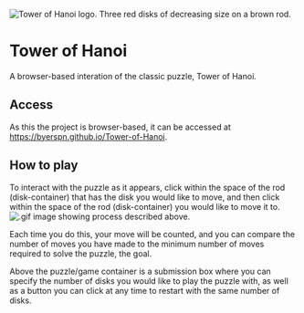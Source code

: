 ![Tower of Hanoi logo. Three red disks of decreasing size on a brown rod.](https://i.imgur.com/w1NDCaK.png)
# Tower of Hanoi
A browser-based interation of the classic puzzle, Tower of Hanoi.

## Access
As this the project is browser-based, it can be accessed at <https://byerspn.github.io/Tower-of-Hanoi>.

## How to play
To interact with the puzzle as it appears, click within the space of the rod (disk-container) that has the disk you would like to move, and then click within the space of the rod (disk-container) you would like to move it to. 
![.gif image showing process described above.](https://i.imgur.com/oXSOZVE.gif)

Each time you do this, your move will be counted, and you can compare the number of moves you have made to the minimum number of moves required to solve the puzzle, the goal.

Above the puzzle/game container is a submission box where you can specify the number of disks you would like to play the puzzle with, as well as a button you can click at any time to restart with the same number of disks.